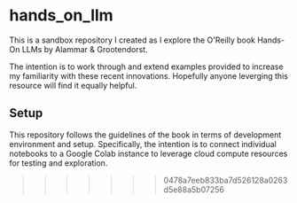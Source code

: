 # hands_on_llm

This is a sandbox repository I created as I explore the O'Reilly book Hands-On LLMs by Alammar & Grootendorst.

The intention is to work through and extend examples provided to increase my familiarity with these recent innovations. Hopefully anyone leverging this resource will find it equally helpful.

## Setup

This repository follows the guidelines of the book in terms of development environment and setup. Specifically, the intention is to connect individual notebooks to a Google Colab instance to leverage cloud compute resources for testing and exploration. 
>>>>>>> 0478a7eeb833ba7d526128a0263d5e88a5b07256
